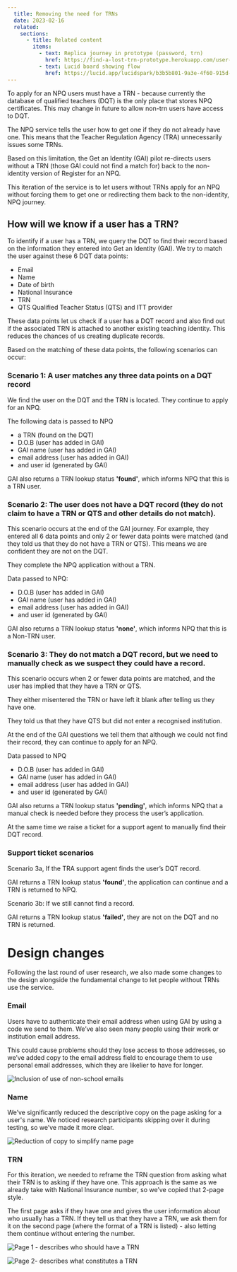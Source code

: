 ```yaml
---
  title: Removing the need for TRNs 
  date: 2023-02-16
  related:
    sections:
      - title: Related content
        items:
          - text: Replica journey in prototype (password, trn)
            href: https://find-a-lost-trn-prototype.herokuapp.com/user-research/scenario-1/
          - text: Lucid board showing flow
            href: https://lucid.app/lucidspark/b3b5b801-9a3e-4f60-915d-6e0217dd2d65/edit?view_items=xJN.t8Pac_f6&invitationId=inv_9bfebe40-c041-4aba-b1e2-b6a402ab51d8
---
```



To apply for an NPQ users must have a TRN - because currently the database of qualified teachers (DQT) is the only place that stores NPQ certificates. This may change in future to allow non-trn users have access to DQT.


The NPQ service tells the user how to get one if they do not already have one. This means that the Teacher Regulation Agency (TRA) unnecessarily issues some TRNs. 

Based on this limitation, the Get an Identity (GAI) pilot re-directs users without a TRN (those GAI could not find a match for) back to the non-identity version of Register for an NPQ.

This iteration of the service is to let users without TRNs apply for an NPQ without forcing them to get one or redirecting them back to the non-identity, NPQ journey. 


## How will we know if a user has a TRN?

To identify if a user has a TRN, we query the DQT to find their record based on the information they entered into Get an Identity (GAI). We try to match the user against these 6 DQT data points: 


- Email 
- Name
- Date of birth
- National Insurance 
- TRN
- QTS Qualified Teacher Status (QTS) and ITT provider

These data points let us check if a user has a DQT record and also find out if the associated TRN is attached to another existing teaching identity. This reduces the chances of us creating duplicate records.


Based on the matching of these data points, the following scenarios can occur:


### Scenario 1: A user matches any three data points on a DQT record

We find the user on the DQT and the TRN is located. They continue to apply for an NPQ. 

The following data is passed to NPQ 

- a TRN (found on the DQT) 
- D.O.B (user has added in GAI) 
- GAI name (user has added in GAI) 
- email address (user has added in GAI) 
- and user id (generated by GAI)

GAI also returns a TRN lookup status <b>'found'</b>, which informs NPQ that this is a TRN user.


### Scenario 2: The user does not have a DQT record (they do not claim to have a TRN or QTS and other details do not match).

This scenario occurs at the end of the GAI journey. For example, they entered all 6 data points and only 2 or fewer data points were matched (and they told us that they do not have a TRN or QTS). This means we are confident they are not on the DQT.

They complete the NPQ application without a TRN.

Data passed to NPQ:

- D.O.B (user has added in GAI) 
- GAI name (user has added in GAI)
- email address (user has added in GAI) 
- and user id (generated by GAI)

GAI also returns a TRN lookup status <b>'none'</b>, which informs NPQ that this is a Non-TRN user.


### Scenario 3: They do not match a DQT record, but we need to manually check as we suspect they could have a record.

This scenario occurs when 2 or fewer data points are matched, and the user has implied that they have a TRN or QTS. 

They either misentered the TRN or have left it blank after telling us they have one.

They told us that they have QTS but did not enter a recognised institution.

At the end of the GAI questions we tell them that although we could not find their record, they can continue to apply for an NPQ.

Data passed to NPQ 

- D.O.B (user has added in GAI) 
- GAI name (user has added in GAI)
- email address (user has added in GAI) 
- and user id (generated by GAI)

GAI also returns a TRN lookup status <b>'pending'</b>, which informs NPQ that a manual check is needed before they process the user’s application.

At the same time we raise a ticket for a support agent to manually find their DQT record. 

### Support ticket scenarios

Scenario 3a, If the TRA support agent finds the user’s DQT record.

GAI returns a TRN lookup status  <b>'found'</b>, the application can continue and a TRN is returned to NPQ.


Scenario 3b: If we still cannot find a record.

GAI returns a TRN lookup status  <b>'failed'</b>, they are not on the DQT and no TRN is returned.

# Design changes 
Following the last round of user research, we also made some changes to the design alongside the fundamental change to let people without TRNs use the service. 

### Email 

Users have to authenticate their email address when using GAI by using a code we send to them. We’ve also seen many people using their work or institution email address.

This could cause problems should they lose access to those addresses, so we’ve added copy to the email address field to encourage them to use personal email addresses, which they are likelier to have for longer.

![Inclusion of use of non-school emails](1-email.png "Inclusion of use of non-school emails")


### Name

We’ve significantly reduced the descriptive copy on the page asking for a user's name. We noticed research participants skipping over it during testing, so we’ve made it more clear.


![Reduction of copy to simplify name page](2-name.png "Reduction of copy to simplify name page")


### TRN

For this iteration, we needed to reframe the TRN question from asking what their TRN is to asking if they have one. This approach is the same as we already take with National Insurance number, so we’ve copied that 2-page style.

The first page asks if they have one and gives the user information about who usually has a TRN. If they tell us that they have a TRN, we ask them for it on the second page (where the format of a TRN is listed) - also letting them continue without entering the number.

![Page 1 - describes who should have a TRN](3-trn.png "Page 1 - describes who should have a TRN")

![Page 2- describes what constitutes a TRN](4-trn.png "Page 2- describes what constitutes a TRN")
